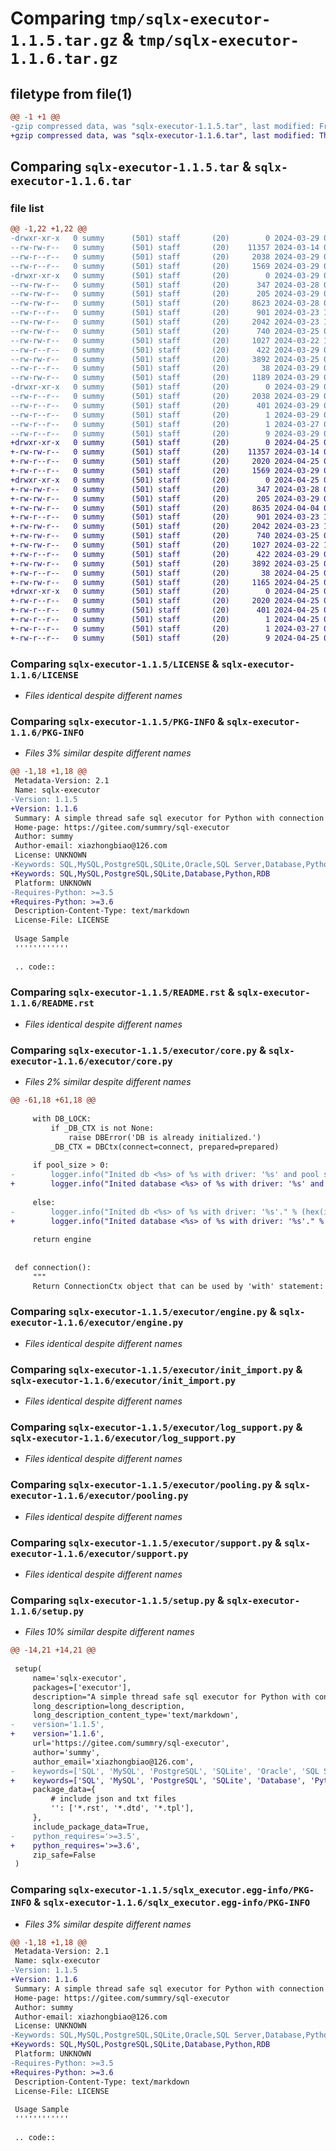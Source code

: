 # Comparing `tmp/sqlx-executor-1.1.5.tar.gz` & `tmp/sqlx-executor-1.1.6.tar.gz`

## filetype from file(1)

```diff
@@ -1 +1 @@
-gzip compressed data, was "sqlx-executor-1.1.5.tar", last modified: Fri Mar 29 05:51:49 2024, max compression
+gzip compressed data, was "sqlx-executor-1.1.6.tar", last modified: Thu Apr 25 08:12:50 2024, max compression
```

## Comparing `sqlx-executor-1.1.5.tar` & `sqlx-executor-1.1.6.tar`

### file list

```diff
@@ -1,22 +1,22 @@
-drwxr-xr-x   0 summy      (501) staff       (20)        0 2024-03-29 05:51:49.603476 sqlx-executor-1.1.5/
--rw-rw-r--   0 summy      (501) staff       (20)    11357 2024-03-14 05:16:15.000000 sqlx-executor-1.1.5/LICENSE
--rw-r--r--   0 summy      (501) staff       (20)     2038 2024-03-29 05:51:49.601384 sqlx-executor-1.1.5/PKG-INFO
--rw-r--r--   0 summy      (501) staff       (20)     1569 2024-03-29 02:15:47.000000 sqlx-executor-1.1.5/README.rst
-drwxr-xr-x   0 summy      (501) staff       (20)        0 2024-03-29 05:51:49.591966 sqlx-executor-1.1.5/executor/
--rw-rw-r--   0 summy      (501) staff       (20)      347 2024-03-28 02:27:57.000000 sqlx-executor-1.1.5/executor/__init__.py
--rw-rw-r--   0 summy      (501) staff       (20)      205 2024-03-29 05:41:40.000000 sqlx-executor-1.1.5/executor/constant.py
--rw-rw-r--   0 summy      (501) staff       (20)     8623 2024-03-28 02:27:46.000000 sqlx-executor-1.1.5/executor/core.py
--rw-r--r--   0 summy      (501) staff       (20)      901 2024-03-23 15:57:10.000000 sqlx-executor-1.1.5/executor/engine.py
--rw-rw-r--   0 summy      (501) staff       (20)     2042 2024-03-23 16:12:52.000000 sqlx-executor-1.1.5/executor/init_import.py
--rw-rw-r--   0 summy      (501) staff       (20)      740 2024-03-25 03:02:59.000000 sqlx-executor-1.1.5/executor/log_support.py
--rw-rw-r--   0 summy      (501) staff       (20)     1027 2024-03-22 15:37:38.000000 sqlx-executor-1.1.5/executor/pooling.py
--rw-r--r--   0 summy      (501) staff       (20)      422 2024-03-29 05:50:43.000000 sqlx-executor-1.1.5/executor/sql_support.py
--rw-rw-r--   0 summy      (501) staff       (20)     3892 2024-03-25 02:25:33.000000 sqlx-executor-1.1.5/executor/support.py
--rw-r--r--   0 summy      (501) staff       (20)       38 2024-03-29 05:51:49.603953 sqlx-executor-1.1.5/setup.cfg
--rw-rw-r--   0 summy      (501) staff       (20)     1189 2024-03-29 05:51:42.000000 sqlx-executor-1.1.5/setup.py
-drwxr-xr-x   0 summy      (501) staff       (20)        0 2024-03-29 05:51:49.600104 sqlx-executor-1.1.5/sqlx_executor.egg-info/
--rw-r--r--   0 summy      (501) staff       (20)     2038 2024-03-29 05:51:49.000000 sqlx-executor-1.1.5/sqlx_executor.egg-info/PKG-INFO
--rw-r--r--   0 summy      (501) staff       (20)      401 2024-03-29 05:51:49.000000 sqlx-executor-1.1.5/sqlx_executor.egg-info/SOURCES.txt
--rw-r--r--   0 summy      (501) staff       (20)        1 2024-03-29 05:51:49.000000 sqlx-executor-1.1.5/sqlx_executor.egg-info/dependency_links.txt
--rw-r--r--   0 summy      (501) staff       (20)        1 2024-03-27 09:27:58.000000 sqlx-executor-1.1.5/sqlx_executor.egg-info/not-zip-safe
--rw-r--r--   0 summy      (501) staff       (20)        9 2024-03-29 05:51:49.000000 sqlx-executor-1.1.5/sqlx_executor.egg-info/top_level.txt
+drwxr-xr-x   0 summy      (501) staff       (20)        0 2024-04-25 08:12:50.213291 sqlx-executor-1.1.6/
+-rw-rw-r--   0 summy      (501) staff       (20)    11357 2024-03-14 05:16:15.000000 sqlx-executor-1.1.6/LICENSE
+-rw-r--r--   0 summy      (501) staff       (20)     2020 2024-04-25 08:12:50.211896 sqlx-executor-1.1.6/PKG-INFO
+-rw-r--r--   0 summy      (501) staff       (20)     1569 2024-03-29 02:15:47.000000 sqlx-executor-1.1.6/README.rst
+drwxr-xr-x   0 summy      (501) staff       (20)        0 2024-04-25 08:12:50.198313 sqlx-executor-1.1.6/executor/
+-rw-rw-r--   0 summy      (501) staff       (20)      347 2024-03-28 02:27:57.000000 sqlx-executor-1.1.6/executor/__init__.py
+-rw-rw-r--   0 summy      (501) staff       (20)      205 2024-03-29 05:41:40.000000 sqlx-executor-1.1.6/executor/constant.py
+-rw-rw-r--   0 summy      (501) staff       (20)     8635 2024-04-04 00:56:53.000000 sqlx-executor-1.1.6/executor/core.py
+-rw-r--r--   0 summy      (501) staff       (20)      901 2024-03-23 15:57:10.000000 sqlx-executor-1.1.6/executor/engine.py
+-rw-rw-r--   0 summy      (501) staff       (20)     2042 2024-03-23 16:12:52.000000 sqlx-executor-1.1.6/executor/init_import.py
+-rw-rw-r--   0 summy      (501) staff       (20)      740 2024-03-25 03:02:59.000000 sqlx-executor-1.1.6/executor/log_support.py
+-rw-rw-r--   0 summy      (501) staff       (20)     1027 2024-03-22 15:37:38.000000 sqlx-executor-1.1.6/executor/pooling.py
+-rw-r--r--   0 summy      (501) staff       (20)      422 2024-03-29 05:50:43.000000 sqlx-executor-1.1.6/executor/sql_support.py
+-rw-rw-r--   0 summy      (501) staff       (20)     3892 2024-03-25 02:25:33.000000 sqlx-executor-1.1.6/executor/support.py
+-rw-r--r--   0 summy      (501) staff       (20)       38 2024-04-25 08:12:50.213602 sqlx-executor-1.1.6/setup.cfg
+-rw-rw-r--   0 summy      (501) staff       (20)     1165 2024-04-25 08:11:56.000000 sqlx-executor-1.1.6/setup.py
+drwxr-xr-x   0 summy      (501) staff       (20)        0 2024-04-25 08:12:50.208936 sqlx-executor-1.1.6/sqlx_executor.egg-info/
+-rw-r--r--   0 summy      (501) staff       (20)     2020 2024-04-25 08:12:50.000000 sqlx-executor-1.1.6/sqlx_executor.egg-info/PKG-INFO
+-rw-r--r--   0 summy      (501) staff       (20)      401 2024-04-25 08:12:50.000000 sqlx-executor-1.1.6/sqlx_executor.egg-info/SOURCES.txt
+-rw-r--r--   0 summy      (501) staff       (20)        1 2024-04-25 08:12:50.000000 sqlx-executor-1.1.6/sqlx_executor.egg-info/dependency_links.txt
+-rw-r--r--   0 summy      (501) staff       (20)        1 2024-03-27 09:27:58.000000 sqlx-executor-1.1.6/sqlx_executor.egg-info/not-zip-safe
+-rw-r--r--   0 summy      (501) staff       (20)        9 2024-04-25 08:12:50.000000 sqlx-executor-1.1.6/sqlx_executor.egg-info/top_level.txt
```

### Comparing `sqlx-executor-1.1.5/LICENSE` & `sqlx-executor-1.1.6/LICENSE`

 * *Files identical despite different names*

### Comparing `sqlx-executor-1.1.5/PKG-INFO` & `sqlx-executor-1.1.6/PKG-INFO`

 * *Files 3% similar despite different names*

```diff
@@ -1,18 +1,18 @@
 Metadata-Version: 2.1
 Name: sqlx-executor
-Version: 1.1.5
+Version: 1.1.6
 Summary: A simple thread safe sql executor for Python with connection pool. Support MySQL, PostgreSQL, SQLite etc.
 Home-page: https://gitee.com/summry/sql-executor
 Author: summy
 Author-email: xiazhongbiao@126.com
 License: UNKNOWN
-Keywords: SQL,MySQL,PostgreSQL,SQLite,Oracle,SQL Server,Database,Python,RDB
+Keywords: SQL,MySQL,PostgreSQL,SQLite,Database,Python,RDB
 Platform: UNKNOWN
-Requires-Python: >=3.5
+Requires-Python: >=3.6
 Description-Content-Type: text/markdown
 License-File: LICENSE
 
 Usage Sample
 ''''''''''''
 
 .. code::
```

### Comparing `sqlx-executor-1.1.5/README.rst` & `sqlx-executor-1.1.6/README.rst`

 * *Files identical despite different names*

### Comparing `sqlx-executor-1.1.5/executor/core.py` & `sqlx-executor-1.1.6/executor/core.py`

 * *Files 2% similar despite different names*

```diff
@@ -61,18 +61,18 @@
 
     with DB_LOCK:
         if _DB_CTX is not None:
             raise DBError('DB is already initialized.')
         _DB_CTX = DBCtx(connect=connect, prepared=prepared)
 
     if pool_size > 0:
-        logger.info("Inited db <%s> of %s with driver: '%s' and pool size: %d." % (hex(id(_DB_CTX)), engine.value,
+        logger.info("Inited database <%s> of %s with driver: '%s' and pool size: %d." % (hex(id(_DB_CTX)), engine.value,
                                                                                           driver_name, pool_size))
     else:
-        logger.info("Inited db <%s> of %s with driver: '%s'." % (hex(id(_DB_CTX)), engine.value, driver_name))
+        logger.info("Inited database <%s> of %s with driver: '%s'." % (hex(id(_DB_CTX)), engine.value, driver_name))
 
     return engine
 
 
 def connection():
     """
     Return ConnectionCtx object that can be used by 'with' statement:
```

### Comparing `sqlx-executor-1.1.5/executor/engine.py` & `sqlx-executor-1.1.6/executor/engine.py`

 * *Files identical despite different names*

### Comparing `sqlx-executor-1.1.5/executor/init_import.py` & `sqlx-executor-1.1.6/executor/init_import.py`

 * *Files identical despite different names*

### Comparing `sqlx-executor-1.1.5/executor/log_support.py` & `sqlx-executor-1.1.6/executor/log_support.py`

 * *Files identical despite different names*

### Comparing `sqlx-executor-1.1.5/executor/pooling.py` & `sqlx-executor-1.1.6/executor/pooling.py`

 * *Files identical despite different names*

### Comparing `sqlx-executor-1.1.5/executor/support.py` & `sqlx-executor-1.1.6/executor/support.py`

 * *Files identical despite different names*

### Comparing `sqlx-executor-1.1.5/setup.py` & `sqlx-executor-1.1.6/setup.py`

 * *Files 10% similar despite different names*

```diff
@@ -14,21 +14,21 @@
 
 setup(
     name='sqlx-executor',
     packages=['executor'],
     description="A simple thread safe sql executor for Python with connection pool. Support MySQL, PostgreSQL, SQLite etc.",
     long_description=long_description,
     long_description_content_type='text/markdown',
-    version='1.1.5',
+    version='1.1.6',
     url='https://gitee.com/summry/sql-executor',
     author='summy',
     author_email='xiazhongbiao@126.com',
-    keywords=['SQL', 'MySQL', 'PostgreSQL', 'SQLite', 'Oracle', 'SQL Server', 'Database', 'Python', 'RDB'],
+    keywords=['SQL', 'MySQL', 'PostgreSQL', 'SQLite', 'Database', 'Python', 'RDB'],
     package_data={
         # include json and txt files
         '': ['*.rst', '*.dtd', '*.tpl'],
     },
     include_package_data=True,
-    python_requires='>=3.5',
+    python_requires='>=3.6',
     zip_safe=False
 )
```

### Comparing `sqlx-executor-1.1.5/sqlx_executor.egg-info/PKG-INFO` & `sqlx-executor-1.1.6/sqlx_executor.egg-info/PKG-INFO`

 * *Files 3% similar despite different names*

```diff
@@ -1,18 +1,18 @@
 Metadata-Version: 2.1
 Name: sqlx-executor
-Version: 1.1.5
+Version: 1.1.6
 Summary: A simple thread safe sql executor for Python with connection pool. Support MySQL, PostgreSQL, SQLite etc.
 Home-page: https://gitee.com/summry/sql-executor
 Author: summy
 Author-email: xiazhongbiao@126.com
 License: UNKNOWN
-Keywords: SQL,MySQL,PostgreSQL,SQLite,Oracle,SQL Server,Database,Python,RDB
+Keywords: SQL,MySQL,PostgreSQL,SQLite,Database,Python,RDB
 Platform: UNKNOWN
-Requires-Python: >=3.5
+Requires-Python: >=3.6
 Description-Content-Type: text/markdown
 License-File: LICENSE
 
 Usage Sample
 ''''''''''''
 
 .. code::
```

